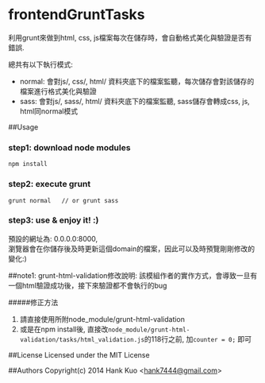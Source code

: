 frontendGruntTasks
===================


利用grunt來做到html, css, js檔案每次在儲存時，會自動格式美化與驗證是否有錯誤.

總共有以下執行模式: 

* normal: 會對js/, css/, html/ 資料夾底下的檔案監聽，每次儲存會對該儲存的檔案進行格式美化與驗證
* sass: 會對js/, sass/, html/ 資料夾底下的檔案監聽, sass儲存會轉成css, js, html同normal模式



##Usage

### step1: download node modules
```
npm install
```

### step2: execute grunt

```
grunt normal   // or grunt sass

```

### step3: use & enjoy it! :)
預設的網址為: 0.0.0.0:8000, <br>
瀏覽器會在你儲存後及時更新這個domain的檔案，因此可以及時預覽剛剛修改的變化:)


##note1: grunt-html-validation修改說明:
該模組作者的實作方式，會導致一旦有一個html驗證成功後，接下來驗證都不會執行的bug

#####修正方法
1. 請直接使用所附node_module/grunt-html-validation  
2. 或是在npm install後, 直接改`node_module/grunt-html-validation/tasks/html_validation.js`的118行之前, 加`counter = 0;` 即可
 
 
##License
Licensed under the MIT License
 
##Authors
Copyright(c) 2014 Hank Kuo <<hank7444@gmail.com>>
